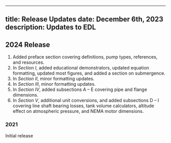 -----
title: Release Updates
date:  December 6th, 2023
description: Updates to EDL
-----

## 2024 Release

1.  Added preface section covering definitions, pump types, references, and resources. 
2. In *Section I*, added educational demonstrators, updated equation formatting, updated most figures, and added a section on submergence. 
3. In *Section II*, minor formatting updates. 
4. In *Section III*, minor formatting updates. 
5. In *Section IV*, added subsections A – E covering pipe and flange dimensions. 
6. In *Section V*, additional unit conversions, and added subsections D – I covering line shaft bearing losses, tank volume calculators, altitude effect on atmospheric pressure, and NEMA motor dimensions.  

### 2021

Initial release